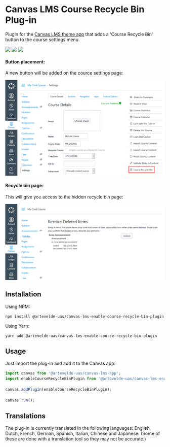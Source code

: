 # Canvas LMS Course Recycle Bin Plug-in

Plugin for the [Canvas LMS theme app](https://www.npmjs.com/package/@artevelde-uas/canvas-lms-app) that adds a
'Course Recycle Bin' button to the course settings menu.

[![](https://img.shields.io/npm/v/@artevelde-uas/canvas-lms-enable-course-recycle-bin-plugin.svg)](https://www.npmjs.com/package/@artevelde-uas/canvas-lms-enable-course-recycle-bin-plugin)
[![](https://img.shields.io/github/license/artevelde-uas/canvas-lms-enable-course-recycle-bin-plugin.svg)](https://spdx.org/licenses/MIT)
[![](https://img.shields.io/npm/dt/@artevelde-uas/canvas-lms-enable-course-recycle-bin-plugin.svg)](https://www.npmjs.com/package/@artevelde-uas/canvas-lms-enable-course-recycle-bin-plugin)

#### Button placement:

A new button will be added on the cource settings page:

![Button placement](docs/example-link.png)

#### Recycle bin page:

This will give you access to the hidden recycle bin page:

![Recycle bin page](docs/example-restore.png)

## Installation

Using NPM:

    npm install @artevelde-uas/canvas-lms-enable-course-recycle-bin-plugin

Using Yarn:

    yarn add @artevelde-uas/canvas-lms-enable-course-recycle-bin-plugin

## Usage

Just import the plug-in and add it to the Canvas app:

```javascript
import canvas from '@artevelde-uas/canvas-lms-app';
import enableCourseRecycleBinPlugin from '@artevelde-uas/canvas-lms-enable-course-recycle-bin-plugin';

canvas.addPlugin(enableCourseRecycleBinPlugin);

canvas.run();
```

## Translations

The plug-in is currently translated in the following languages: English, Dutch, French, German, Spanish, Italian,
Chinese and Japanese. (Some of these are done with a translation tool so they may not be accurate.)
